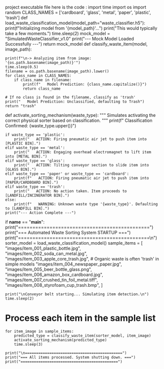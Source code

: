 project executable file
here is the code :
import time
import os
import random
CLASS_NAMES = ['cardboard', 'glass', 'metal', 'paper', 'plastic', 'trash']
def load_waste_classification_model(model_path="waste_classifier.h5"):
    print(f"Initializing model from '{model_path}'...")
    print("This would typically take a few moments.")
    time.sleep(2)
    mock_model = "SimulatedWasteClassifier_v1.0"
    print("--- Mock Model Loaded Successfully ---")
    return mock_model
def classify_waste_item(model, image_path):

    print(f"\n-> Analyzing item from image: '{os.path.basename(image_path)}'")
    time.sleep(0.5)
    filename = os.path.basename(image_path).lower()
    for class_name in CLASS_NAMES:
        if class_name in filename:
            print(f"   Model Prediction: {class_name.capitalize()}")
            return class_name

    # If no class is found in the filename, classify as 'trash'
    print("   Model Prediction: Unclassified, defaulting to Trash")
    return "trash"


def activate_sorting_mechanism(waste_type):
    """
    Simulates activating the correct physical sorter based on classification.
    """
    print(f"   Classification Confirmed: {waste_type.upper()}")

    if waste_type == 'plastic':
        print("   ACTION: Firing pneumatic air jet to push item into [PLASTIC BIN].")
    elif waste_type == 'metal':
        print("   ACTION: Engaging overhead electromagnet to lift item into [METAL BIN].")
    elif waste_type == 'glass':
        print("   ACTION: Tilting conveyor section to slide item into [GLASS BIN].")
    elif waste_type == 'paper' or waste_type == 'cardboard':
        print(f"   ACTION: Firing pneumatic air jet to push item into [PAPER/CARDBOARD BIN].")
    elif waste_type == 'trash':
        print("   ACTION: No action taken. Item proceeds to [LANDFILL/INCINERATOR BIN].")
    else:
        print(f"   WARNING: Unknown waste type '{waste_type}'. Defaulting to [LANDFILL BIN].")
    print("--- Action Complete ---")
if __name__ == "__main__":
    print("==============================================")
    print("=== Automated Waste Sorting System STARTUP ===")
    print("==============================================\n")
    sorter_model = load_waste_classification_model()
    sample_items = [
        "images/item_001_plastic_bottle.jpg",
        "images/item_002_soda_can_metal.jpg",
        "images/item_003_apple_core_trash.jpg", # Organic waste is often 'trash' in simple models
        "images/item_004_newspaper_paper.jpg",
        "images/item_005_beer_bottle_glass.png",
        "images/item_006_amazon_box_cardboard.jpg",
        "images/item_007_crushed_tin_foil_metal.tiff",
        "images/item_008_styrofoam_cup_trash.bmp",
    ]

    print("\nConveyor belt starting... Simulating item detection.\n")
    time.sleep(2)
 # Process each item in the sample list
    for item_image in sample_items:
        predicted_type = classify_waste_item(sorter_model, item_image)
        activate_sorting_mechanism(predicted_type)
        time.sleep(3)

    print("\n============================================")
    print("=== All items processed. System shutting down. ===")
    print("============================================")
